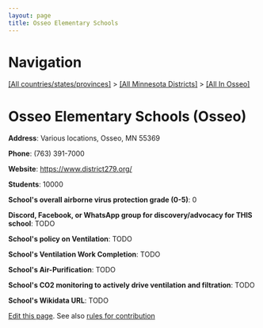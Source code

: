 ```yaml
---
layout: page
title: Osseo Elementary Schools
---
```

# Navigation

[[All countries/states/provinces]](../../..) > [[All Minnesota Districts]](../..) > [[All In Osseo]](..)

# Osseo Elementary Schools (Osseo)

**Address**: Various locations, Osseo, MN 55369

**Phone**: (763) 391-7000

**Website**: <https://www.district279.org/>

**Students**: 10000

**School's overall airborne virus protection grade (0-5)**: 0

**Discord, Facebook, or WhatsApp group for discovery/advocacy for THIS school**: TODO

**School's policy on Ventilation**: TODO

**School's Ventilation Work Completion**: TODO

**School's Air-Purification**: TODO

**School's CO2 monitoring to actively drive ventilation and filtration**: TODO

**School's Wikidata URL**: TODO


[Edit this page](https://github.com/ventilate-schools/MN/edit/main/./Osseo/Osseo_Elementary_Schools.md). See also [rules for contribution](../../../contribution-rules/)